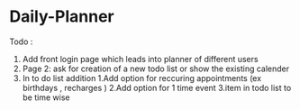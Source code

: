 # Daily-Planner

Todo :

1. Add front login page which leads into planner of different users
2. Page 2: ask for creation of a new todo list or show the existing calender
3. In to do list addition 1.Add option for reccuring appointments (ex birthdays , recharges ) 2.Add option for 1 time event 3.item in todo list to be time wise
